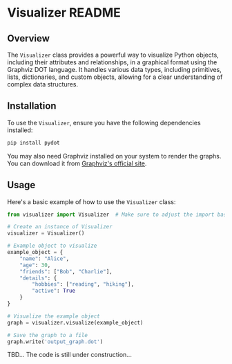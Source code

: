 # Visualizer README

## Overview

The `Visualizer` class provides a powerful way to visualize Python objects, including their attributes and relationships, in a graphical format using the Graphviz DOT language. It handles various data types, including primitives, lists, dictionaries, and custom objects, allowing for a clear understanding of complex data structures.


## Installation

To use the `Visualizer`, ensure you have the following dependencies installed:

```bash
pip install pydot
```

You may also need Graphviz installed on your system to render the graphs. You can download it from [Graphviz's official site](https://graphviz.gitlab.io/download/).

## Usage

Here's a basic example of how to use the `Visualizer` class:

```python
from visualizer import Visualizer  # Make sure to adjust the import based on your file structure

# Create an instance of Visualizer
visualizer = Visualizer()

# Example object to visualize
example_object = {
    "name": "Alice",
    "age": 30,
    "friends": ["Bob", "Charlie"],
    "details": {
        "hobbies": ["reading", "hiking"],
        "active": True
    }
}

# Visualize the example object
graph = visualizer.visualize(example_object)

# Save the graph to a file
graph.write('output_graph.dot')
```

TBD... The code is still under construction...